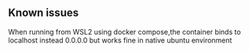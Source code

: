 ## Known issues
When running from WSL2 using docker compose,the container binds to localhost instead 0.0.0.0 
but works fine in native ubuntu environment